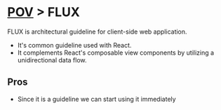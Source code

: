 # <a href='./../readme.md'>POV</a> > FLUX

FLUX is architectural guideline for client-side web application.

* It's common guideline used with React.
* It complements React's composable view components by utilizing a unidirectional data flow.


## Pros

* Since it is a guideline we can start using it immediately
